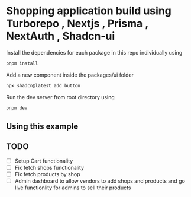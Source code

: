 # Shopping application build using Turborepo , Nextjs , Prisma , NextAuth , Shadcn-ui

Install the dependencies for each package in this repo individually using 
```sh
pnpm install 
```
Add a new component inside the packages/ui folder
```sh
npx shadcn@latest add button
```
Run the dev server from root directory using 
```sh
pnpm dev  
```
## Using this example


## TODO 
- [ ] Setup Cart functionality
- [ ] Fix fetch shops functionality
- [ ] Fix fetch products by shop
- [ ] Admin dashboard to allow vendors to add shops and products and go live functionlity for admins to sell their products
